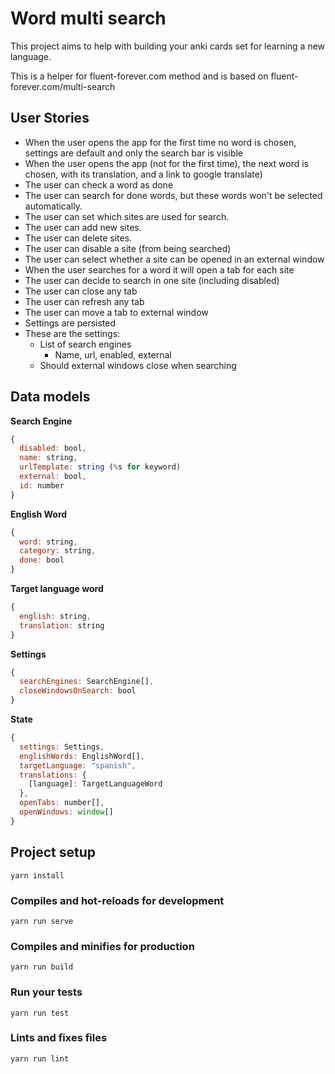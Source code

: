# Word multi search

This project aims to help with building your anki cards set for learning a new language.

This is a helper for fluent-forever.com method and is based on fluent-forever.com/multi-search

## User Stories

- When the user opens the app for the first time no word is chosen, settings are default and only the search bar is visible
- When the user opens the app (not for the first time), the next word is chosen, with its translation, and a link to google translate)
- The user can check a word as done
- The user can search for done words, but these words won't be selected automatically.
- The user can set which sites are used for search.
- The user can add new sites.
- The user can delete sites.
- The user can disable a site (from being searched)
- The user can select whether a site can be opened in an external window
- When the user searches for a word it will open a tab for each site
- The user can decide to search in one site (including disabled)
- The user can close any tab
- The user can refresh any tab
- The user can move a tab to external window
- Settings are persisted
- These are the settings:
  - List of search engines
    - Name, url, enabled, external
  - Should external windows close when searching

## Data models

**Search Engine**

```js
{
  disabled: bool,
  name: string,
  urlTemplate: string (%s for keyword)
  external: bool,
  id: number
}
```

**English Word**

```js
{
  word: string,
  category: string,
  done: bool
}
```

**Target language word**

```js
{
  english: string,
  translation: string
}
```

**Settings**

```js
{
  searchEngines: SearchEngine[],
  closeWindowsOnSearch: bool
}
```

**State**

```js
{
  settings: Settings,
  englishWords: EnglishWord[],
  targetLanguage: "spanish",
  translations: {
    [language]: TargetLanguageWord
  },
  openTabs: number[],
  openWindows: window[]
}
```

## Project setup

```
yarn install
```

### Compiles and hot-reloads for development

```
yarn run serve
```

### Compiles and minifies for production

```
yarn run build
```

### Run your tests

```
yarn run test
```

### Lints and fixes files

```
yarn run lint
```
